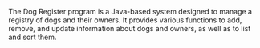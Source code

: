 The Dog Register program is a Java-based system designed to manage a registry of dogs and their owners. It provides various functions to add, remove, and update information about dogs and owners, as well as to list and sort them.
